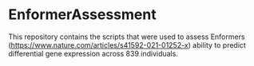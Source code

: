 # EnformerAssessment
This repository contains the scripts that were used to assess Enformers (https://www.nature.com/articles/s41592-021-01252-x) ability to predict differential gene expression across 839 individuals.
